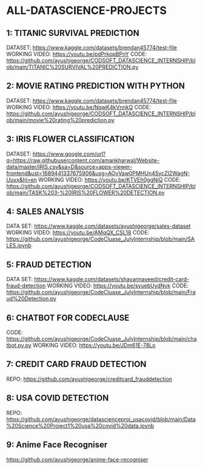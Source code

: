 # ALL-DATASCIENCE-PROJECTS
## 1: TITANIC SURVIVAL PREDICTION
DATASET: https://www.kaggle.com/datasets/brendan45774/test-file
WORKING VIDEO: https://youtu.be/pdPrkopBPnY
CODE: https://github.com/ayushigeorge/CODSOFT_DATASCIENCE_INTERNSHIP/blob/main/TITANIC%20SURVIVAL%20PREDICTION.py
## 2: MOVIE RATING PREDICTION WITH PYTHON
DATASET: https://www.kaggle.com/datasets/brendan45774/test-file
WORKING VIDEO: https://youtu.be/NqwK4kVnnkQ
CODE: https://github.com/ayushigeorge/CODSOFT_DATASCIENCE_INTERNSHIP/blob/main/movie%20rating%20prediction.py
## 3: IRIS FLOWER CLASSIFICATION
DATASET: https://www.google.com/url?q=https://raw.githubusercontent.com/amankharwal/Website-data/master/IRIS.csv&sa=D&source=apps-viewer-frontend&ust=1689441337675906&usg=AOvVaw0PMHUn4SycZI2WagN-Uuyx&hl=en
WORKING VIDEO: https://youtu.be/KTVEh0ggNiQ
CODE: https://github.com/ayushigeorge/CODSOFT_DATASCIENCE_INTERNSHIP/blob/main/TASK%203-%20IRIS%20FLOWER%20DETECTION.py
## 4: SALES ANALYSIS
DATA SET: https://www.kaggle.com/datasets/ayushigeorge/sales-dataset
WORKING VIDEO: https://youtu.be/AMqQX_CSL18
CODE: https://github.com/ayushigeorge/CodeCluase_JulyInternship/blob/main/SALES.ipynb
## 5: FRAUD DETECTION
DATA SET: https://www.kaggle.com/datasets/shayannaveed/credit-card-fraud-detection
WORKING VIDEO: https://youtu.be/syuebUydNvk
CODE: https://github.com/ayushigeorge/CodeCluase_JulyInternship/blob/main/Fraud%20Detection.py
## 6: CHATBOT FOR CODECLAUSE
CODE: https://github.com/ayushigeorge/CodeCluase_JulyInternship/blob/main/chatbot.py.py
WORKING VIDEO: https://youtu.be/JDm61E-78Lo
## 7: CREDIT CARD FRAUD DETECTION
REPO: https://github.com/ayushigeorge/creditcard_frauddetection
## 8: USA COVID DETECTION
REPO: https://github.com/ayushigeorge/datascienceproj_usacovid/blob/main/Data%20Science%20Project1%20usa%20covid%20data.ipynb
## 9: Anime Face Recogniser
https://github.com/ayushigeorge/anime-face-recogniser
